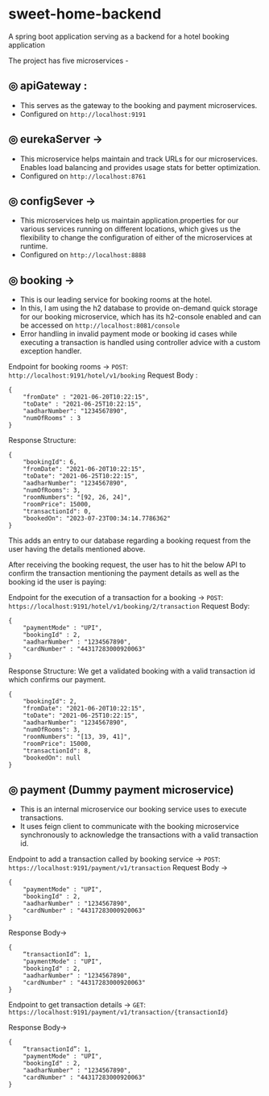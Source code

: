 # sweet-home-backend
A spring boot application serving as a backend for a hotel booking application

The project has five microservices -

## ◎ apiGateway : 
* This serves as the gateway to the booking and payment microservices.
* Configured on `http://localhost:9191`

## ◎ eurekaServer ->
* This microservice helps maintain and track URLs for our microservices. Enables load balancing and provides usage stats for better optimization.
* Configured on `http://localhost:8761`

## ◎ configSever ->
* This microservices help us maintain application.properties for our various services running on different locations, which gives us the flexibility to change the configuration of either of the microservices at runtime.
* Configured on `http://localhost:8888`

## ◎ booking ->
* This is our leading service for booking rooms at the hotel.
* In this, I am using the h2 database to provide on-demand quick storage for our booking microservice, which has its h2-console enabled and can be accessed on `http://localhost:8081/console`
* Error handling in invalid payment mode or booking id cases while executing a transaction is handled using controller advice with a custom exception handler.

Endpoint for booking rooms  -> `POST`:  `http://localhost:9191/hotel/v1/booking`
Request Body : 
```
{
    "fromDate" : "2021-06-20T10:22:15",
    "toDate" : "2021-06-25T10:22:15",
    "aadharNumber": "1234567890",
    "numOfRooms" : 3
}
```

Response Structure:
```
{
    "bookingId": 6,
    "fromDate": "2021-06-20T10:22:15",
    "toDate": "2021-06-25T10:22:15",
    "aadharNumber": "1234567890",
    "numOfRooms": 3,
    "roomNumbers": "[92, 26, 24]",
    "roomPrice": 15000,
    "transactionId": 0,
    "bookedOn": "2023-07-23T00:34:14.7786362"
}
```

This adds an entry to our database regarding a booking request from the user having the details mentioned above.

After receiving the booking request, the user has to hit the below API to confirm the transaction mentioning the payment details as well as the booking id the user is paying:

Endpoint for the execution of a transaction for a booking ->
`POST`: `https://localhost:9191/hotel/v1/booking/2/transaction`
Request Body:
```
{
    "paymentMode" : "UPI",
    "bookingId" : 2,
    "aadharNumber" : "1234567890",
    "cardNumber" : "44317283000920063"
}
```

Response Structure:
We get a validated booking with a valid transaction id which confirms our payment.
```
{
    "bookingId": 2,
    "fromDate": "2021-06-20T10:22:15",
    "toDate": "2021-06-25T10:22:15",
    "aadharNumber": "1234567890",
    "numOfRooms": 3,
    "roomNumbers": "[13, 39, 41]",
    "roomPrice": 15000,
    "transactionId": 8,
    "bookedOn": null
}
```

## ◎ payment (Dummy payment microservice)
* This is an internal microservice our booking service uses to execute transactions.
* It uses feign client to communicate with the booking microservice synchronously to acknowledge the transactions with a valid transaction id.


Endpoint to add a transaction called by booking service ->
`POST`: `https://localhost:9191/payment/v1/transaction`
Request Body ->
```
{
    "paymentMode" : "UPI",
    "bookingId" : 2,
    "aadharNumber" : "1234567890",
    "cardNumber" : "44317283000920063"
}
```

Response Body->
```
{
    “transactionId”: 1,
    "paymentMode" : "UPI",
    "bookingId" : 2,
    "aadharNumber" : "1234567890",
    "cardNumber" : "44317283000920063"
}
```

Endpoint to get transaction details ->
`GET`: `https://localhost:9191/payment/v1/transaction/{transactionId}`

Response Body->
```
{
    “transactionId”: 1,
    "paymentMode" : "UPI",
    "bookingId" : 2,
    "aadharNumber" : "1234567890",
    "cardNumber" : "44317283000920063"
}
```


